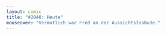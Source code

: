 ```yaml
---
layout: comic
title: "#2048: Heute"
mouseover: "Vermutlich war Fred an der Aussichtslosbude."
---
```

